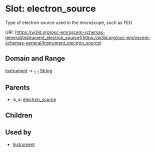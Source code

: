 
# Slot: electron_source

Type of electron source used in the microscope, such as FEG

URI: [https://w3id.org/osc-em/oscem-schemas-general/Instrument_electron_source](https://w3id.org/osc-em/oscem-schemas-general/Instrument_electron_source)


## Domain and Range

[Instrument](Instrument.md) &#8594;  <sub>1..1</sub> [String](types/String.md)

## Parents

 *  is_a: [electron_source](electron_source.md)

## Children


## Used by

 * [Instrument](Instrument.md)
